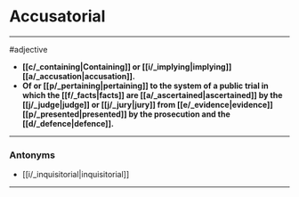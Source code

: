 # Accusatorial
---
#adjective
- **[[c/_containing|Containing]] or [[i/_implying|implying]] [[a/_accusation|accusation]].**
- **Of or [[p/_pertaining|pertaining]] to the system of a public trial in which the [[f/_facts|facts]] are [[a/_ascertained|ascertained]] by the [[j/_judge|judge]] or [[j/_jury|jury]] from [[e/_evidence|evidence]] [[p/_presented|presented]] by the prosecution and the [[d/_defence|defence]].**
---
### Antonyms
- [[i/_inquisitorial|inquisitorial]]
---
